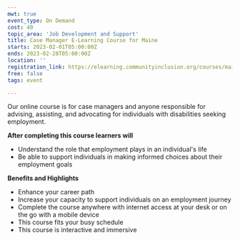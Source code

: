 ```yaml
---
mwt: true
event_type: On Demand
cost: 40
topic_area: 'Job Development and Support'
title: Case Manager E-Learning Course for Maine
starts: 2023-02-01T05:00:00Z
ends: 2023-02-28T05:00:00Z
location: ''
registration_link: https://elearning.communityinclusion.org/courses/maines-vision-for-employment
free: false
tags: event

---
```

Our online course is for case managers and anyone responsible for advising, assisting, and advocating for individuals with disabilities seeking employment.

**After completing this course learners will**

* Understand the role that employment plays in an individual's life
* Be able to support individuals in making informed choices about their employment goals

**Benefits and Highlights**

* Enhance your career path
* Increase your capacity to support individuals on an employment journey
* Complete the course anywhere with internet access at your desk or on the go with a mobile device
* This course fits your busy schedule
* This course is interactive and immersive